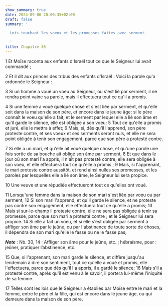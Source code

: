 ```yaml
---
show_summary: true
date: 2024-09-06 20:00:35+02:00
draft: false
summary: '

  Lois touchant les voeux et les promesses faites avec serment.

  '
title: Chapitre 30
---
```





1 Et Moïse raconta aux enfants d'Israël tout ce que le Seigneur lui avait commandé ;


2 Et il dit aux princes des tribus des enfants d'Israël : Voici la parole qu'a ordonnée le Seigneur :


3 Si un homme a voué un voeu au Seigneur, ou s'est lié par serment, il ne rendra point vaine sa parole, mais il effectuera tout ce qu'il a promis.


4 Si une femme a voué quelque chose et s'est liée par serment, et qu'elle soit dans la maison de son père, et encore dans le jeune âge; si le père connaît le voeu qu'elle a fait, et le serment par lequel elle a lié son âme et qu'il garde le silence, elle est obligée à son voeu; 5 Tout ce qu'elle a promis et juré, elle le mettra à effet; 6 Mais, si, dès qu'il l'apprend, son père proteste contre, et ses voeux et ses serments seront nuls, et elle ne sera point obligée à tenir son engagement, parce que son père a protesté contre.


7 Si elle a un mari, et qu'elle ait voué quelque chose, et qu'une parole une fois sortie de sa bouche ait obligé son âme par serment, 8 Et que dans le jour où son mari l'a appris, il n'ait pas protesté contre, elle sera obligée à son voeu, et elle effectuera tout ce qu'elle a promis ; 9 Mais, si l'apprenant, le mari proteste contre aussitôt, et rend ainsi nulles ses promesses, et les paroles par lesquelles elle a lié son âme, le Seigneur lui sera propice.


10 Une veuve et une répudiée effectueront tout ce qu'elles ont voué.


11 Lorsqu'une femme dans la maison de son mari s'est liée par voeu ou par serment, 12 Si son mari l'apprend, et qu'il garde le silence, et ne proteste pas contre son engagement, elle effectuera tout ce qu'elle a promis; 13 Mais si sur-le-champ il proteste contre, elle ne sera pas obligée à tenir sa promesse, parce que son mari a protesté contre ; et le Seigneur lui sera propice. 14 Si elle a fait un voeu, et si elle s'est obligée par serment à affliger son âme par le jeûne, ou par l'abstinence de toute sorte de choses, il dépendra de son mari qu'elle le fasse ou ne le fasse pas;

***Note*** :  Nb. 30, 14 : Affliger son âme pour le jeûne, etc. ; hébraïsme, pour : jeûner, pratiquer l’abstinence, etc.

15 Que, si l'apprenant, son mari garde le silence, et diffère jusqu'au lendemain à dire son sentiment, tout ce qu'elle a voué et promis, elle l'effectuera, parce que dès qu'il l'a appris, il a gardé le silence; 16 Mais s'il a protesté contre, après qu'il est venu à le savoir, il portera lui-même l'iniquité de sa femme.


17 Telles sont les lois que le Seigneur a établies par Moïse entre le mari et la femme, entre le père et la fille, qui est encore dans le jeune âge, ou qui demeure dans la maison de son père.

